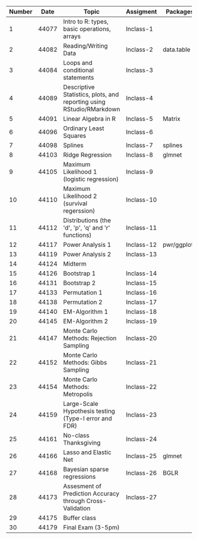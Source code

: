 |Number|Date|Topic|Assigment|Packages|Materials|
|----|----|----|----|----|----|
|1|44077|Intro to R: types, basic operations, arrays|Inclass-1||[R Intro](https://github.com/QuantGen/RIntro)|
|2|44082|Reading/Writing Data|Inclass-2|data.table|[Read/Write](https://github.com/QuantGen/RIntro#read-write)|
|3|44084|Loops and conditional statements|Inclass-3||[Conditionals](https://github.com/QuantGen/RIntro#conditionals) [Loops](https://github.com/QuantGen/RIntro#loops)|
|4|44089|Descriptive Statistics, plots, and reporting using RStudio/RMarkdown|Inclass-4|| [Descriptive Statistics](https://github.com/QuantGen/RIntro#descriptives)|
|5|44091|Linear Algebra in R|Inclass-5|Matrix||
|6|44096|Ordinary Least Squares|Inclass-6||[OLS Using lm and Matrix operations](https://github.com/gdlc/STAT_COMP/blob/master/OLS.md)|
|7|44098|Splines|Inclass-7|splines||
|8|44103|Ridge Regression|Inclass-8|glmnet||
|9|44105|Maximum Likelihood 1 (logistic regression)|Inclass-9|||
|10|44110|Maximum Likelihood 2 (survival regerssion)|Inclass-10|||
|11|44112|Distributions (the 'd', 'p', 'q' and 'r' functions)|Inclass-11||(Distributions)[https://github.com/gdlc/STAT_COMP/blob/master/RIntro.md#distributions]|
|12|44117|Power Analysis 1|Inclass-12|pwr/ggplot2||
|13|44119|Power Analysis 2|Inclass-13|||
|14|44124|Midterm||||
|15|44126|Bootstrap 1|Inclass-14||[Bootstrap](https://github.com/gdlc/STAT_COMP/blob/master/BOOTSTRAP.md)|
|16|44131|Bootstrap 2|Inclass-15|||
|17|44133| Permutation 1|Inclass-16|||
|18|44138|Permutation 2|Inclass-17|||
|19|44140|EM-Algorithm 1|Inclass-18|||
|20|44145|EM-Algorithm 2|Inclass-19|||
|21|44147|Monte Carlo Methods: Rejection Sampling|Inclass-20|||
|22|44152|Monte Carlo Methods: Gibbs Sampling|Inclass-21|||
|23|44154|Monte Carlo Methods: Metropolis|Inclass-22|||
|24|44159|Large-Scale Hypothesis testing (Type-I error and FDR)|Inclass-23|||
|25|44161|No-class Thanksgiving|Inclass-24|||
|26|44166|Lasso and Elastic Net |Inclass-25|glmnet||
|27|44168|Bayesian sparse regressions|Inclass-26|BGLR||
|28|44173|Assesment of Prediction Accuracy through Cross-Validation|Inclass-27|||
|29|44175|Buffer class||||
|30|44179|Final Exam (3-5pm)||||
